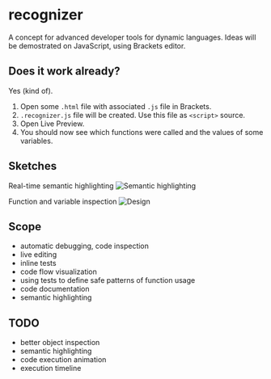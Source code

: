 recognizer
==========

A concept for advanced developer tools for dynamic languages.
Ideas will be demostrated on JavaScript, using Brackets editor.

## Does it work already?

Yes (kind of).

1. Open some `.html` file with associated `.js` file in Brackets.
2. `.recognizer.js` file will be created. Use this file as `<script>` source.
3. Open Live Preview.
4. You should now see which functions were called and the values of some variables.

## Sketches

Real-time semantic highlighting
![Semantic highlighting](https://raw.github.com/equiet/recognizer/master/sketch_semantic_highlighting.png)

Function and variable inspection
![Design](https://raw.github.com/equiet/recognizer/master/recognizer.png)
<!-- ![Design](https://raw.github.com/equiet/recognizer/master/recognizer_concept.png) -->

## Scope
- automatic debugging, code inspection
- live editing
- inline tests
- code flow visualization
- using tests to define safe patterns of function usage
- code documentation
- semantic highlighting

## TODO
- better object inspection
- semantic highlighting
- code execution animation
- execution timeline
